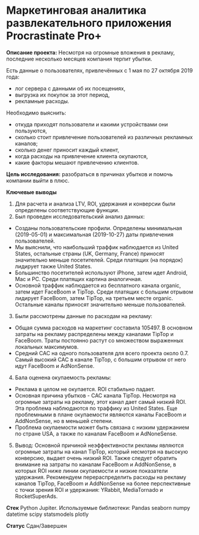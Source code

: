 # Маркетинговая аналитика развлекательного приложения Procrastinate Pro+

**Описание проекта:** Несмотря на огромные вложения в рекламу, последние несколько месяцев компания терпит убытки.

Есть данные о пользователях, привлечённых с 1 мая по 27 октября 2019 года:
* лог сервера с данными об их посещениях,
* выгрузка их покупок за этот период,
* рекламные расходы.

Необходимо выяснить:
* откуда приходят пользователи и какими устройствами они пользуются,
* сколько стоит привлечение пользователей из различных рекламных каналов;
* сколько денег приносит каждый клиент,
* когда расходы на привлечение клиента окупаются,
* какие факторы мешают привлечению клиентов.

**Цель исследования:** разобраться в причинах убытков и помочь компании выйти в плюс.

**Ключевые выводы**

1. Для расчета и анализа LTV, ROI, удержания и конверсии были определены соответствующие функции.
2. Был проведен исследовательский анализ данных:
* Созданы пользовательские профили. Определены минимальная (2019-05-01) и максимальная (2019-10-27) даты привлечения пользователей.
* Мы выяснили, что наибольший траффик наблюдается из United States, остальные страны (UK, Germany, France) приносят значительно меньше посетителей. Среди платящих (на порядок) лидирует также United States.
* Большинство посетителей используют iPhone, затем идет Android, Mac и PC. Среди платящих картина аналогичная.
* Основной траффик наблюдается из бесплатного канала organic, затем идет FaceBoom и TipTop. Среди платящих с большим отрывом лидирует FaceBoom, затем TipTop, на третьем месте organic. Остальные каналы приносят значительно меньше пользователей.

3. Были рассмотрены данные по расходам на рекламу:
* Общая сумма расходов на маркетинг составила 105497. В основном затраты на рекламу распределены между каналами TipTop и FaceBoom. Траты постоянно растут со множеством выраженных локальных максимумов.
* Средний CAC на одного пользователя для всего проекта около 0.7. Самый высокий CAC в канале TipTop, с большим отрывом от него идут FaceBoom и AdNonSense.

4. Бала оценена окупаемость рекламы:
* Реклама в целом не окупается. ROI стабильно падает.
* Основная причина убытков - CAC канала TipTop. Несмотря на огромные затраты на рекламу, этот канал дает самый низкий ROI. Эта проблема наблюдаются по траффику из United States. Еще проблемными в плане окупаемости являются каналы FaceBoom и AddNonSense, но в меньшей степени.
* Проблема окупаемости может быть связана с низким удержанием по стране USA, а также по каналам FaceBoom и AdNoneSense.

5. Вывод: Основной причиной неэффективности рекламы являются огромные затраты на канал TipTop, который несмотря на высокую конверсию, выдает очень низкий ROI. Также следует обратить внимание на затраты по каналам FaceBoom и AddNonSense, в которых ROI ниже линии окупаемости и низкие показатели удержания. Рекомендуем перераспределить расходы на рекламу каналов TipTop, FaceBoom и AddNonSense на более перспективные с точки зрения ROI и удержания: YRabbit, MediaTornado и RocketSuperAds.

**Стек**
Python Jupiter. 
Используемые библиотеки: Pandas seaborn numpy datetime scipy statsmodels plotly
 
**Статус**
Сдан/Завершен